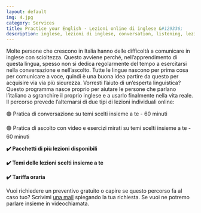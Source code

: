 ```yaml
---
layout: default
img: 4.jpg
category: Services
title: Practice your English · Lezioni online di inglese &#129336;
description: inglese, lezioni di inglese, conversation, listening, lezioni private, lezioni online, inglese online, conversazione, ascolto
---
```

<p>
Molte persone che crescono in Italia hanno delle difficoltà a comunicare in inglese con scioltezza. Questo avviene perché, nell’apprendimento di questa lingua, spesso non si dedica regolarmente del tempo a esercitarsi nella conversazione e nell’ascolto. Tutte le lingue nascono per prima cosa per comunicare a voce, quindi è una buona idea partire da questo per acquisire via via più sicurezza. Vorresti l’aiuto di un’esperta linguistica? Questo programma nasce proprio per aiutare le persone che parlano l’italiano a sgranchire il proprio inglese e a usarlo finalmente nella vita reale. Il percorso prevede l’alternarsi di due tipi di lezioni individuali online:
</p>
<p>
🟢 Pratica di conversazione su temi scelti insieme a te - 60 minuti
</p>
<p>
🟢 Pratica di ascolto con video e esercizi mirati su temi scelti insieme a te - 60 minuti
</p>
<p>
<strong>✔️ Pacchetti di più lezioni disponibili</strong>
</p>
<p>
<strong>✔️ Temi delle lezioni scelti insieme a te</strong>
</p>
<p>
<strong>✔️ Tariffa oraria</strong>
</p>
<p>
Vuoi richiedere un preventivo gratuito o capire se questo percorso fa al caso tuo? Scrivimi <a href="mailto:angela@tiliatranslations.it">una mail</a> spiegando la tua richiesta. Se vuoi ne potremo parlare insieme in videochiamata.
</p>

